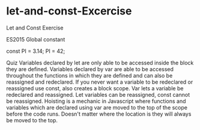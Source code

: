 # let-and-const-Excercise

Let and Const Exercise

ES2015 Global constant

const PI = 3.14;
PI = 42;

Quiz
Variables declared by let are only able to be accessed inside the block they are defined. Variables declared by var are able to be accessed throughout the functions in which they are defined and can also be reassigned and redeclared.
If you never want a variable to be redeclared or reassigned use const, also creates a block scope. Var lets a variable be redeclared and reassigned.
Let variables can be reassigned, const cannot be reassigned. 
Hoisting is a mechanic in Javascript where functions and variables which are declared using var are moved to the top of the scope before the code runs. Doesn't matter where the location is they will always be moved to the top.
